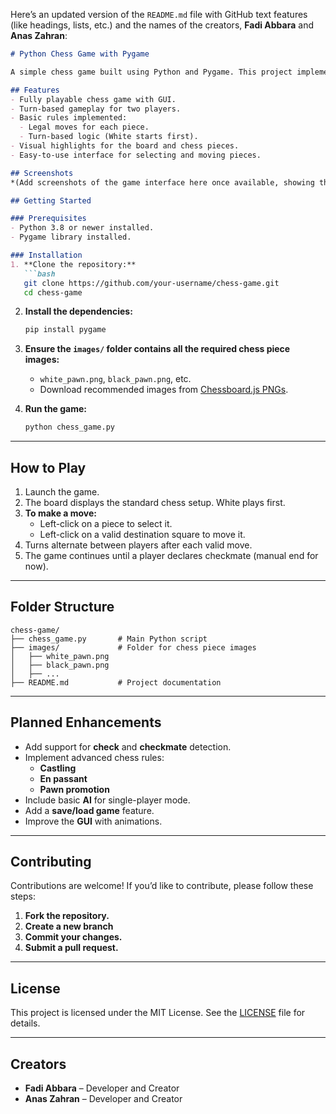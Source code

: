 Here’s an updated version of the `README.md` file with GitHub text features (like headings, lists, etc.) and the names of the creators, **Fadi Abbara** and **Anas Zahran**:

```markdown
# Python Chess Game with Pygame

A simple chess game built using Python and Pygame. This project implements the core functionality of chess, including piece movements and turn-based gameplay, with a graphical user interface (GUI).

## Features
- Fully playable chess game with GUI.
- Turn-based gameplay for two players.
- Basic rules implemented:
  - Legal moves for each piece.
  - Turn-based logic (White starts first).
- Visual highlights for the board and chess pieces.
- Easy-to-use interface for selecting and moving pieces.

## Screenshots
*(Add screenshots of the game interface here once available, showing the board setup, piece movement, etc.)*

## Getting Started

### Prerequisites
- Python 3.8 or newer installed.
- Pygame library installed.

### Installation
1. **Clone the repository:**
   ```bash
   git clone https://github.com/your-username/chess-game.git
   cd chess-game
   ```

2. **Install the dependencies:**
   ```bash
   pip install pygame
   ```

3. **Ensure the `images/` folder contains all the required chess piece images:**
   - `white_pawn.png`, `black_pawn.png`, etc.
   - Download recommended images from [Chessboard.js PNGs](https://github.com/davidbau/chessboardjs/tree/master/img/chesspieces/wikipedia).

4. **Run the game:**
   ```bash
   python chess_game.py
   ```

---

## How to Play
1. Launch the game.
2. The board displays the standard chess setup. White plays first.
3. **To make a move:**
   - Left-click on a piece to select it.
   - Left-click on a valid destination square to move it.
4. Turns alternate between players after each valid move.
5. The game continues until a player declares checkmate (manual end for now).

---

## Folder Structure
```
chess-game/
├── chess_game.py       # Main Python script
├── images/             # Folder for chess piece images
│   ├── white_pawn.png
│   ├── black_pawn.png
│   ├── ...
├── README.md           # Project documentation
```

---

## Planned Enhancements
- Add support for **check** and **checkmate** detection.
- Implement advanced chess rules:
  - **Castling**
  - **En passant**
  - **Pawn promotion**
- Include basic **AI** for single-player mode.
- Add a **save/load game** feature.
- Improve the **GUI** with animations.

---

## Contributing
Contributions are welcome! If you’d like to contribute, please follow these steps:
1. **Fork the repository.**
2. **Create a new branch**
3. **Commit your changes.**
4. **Submit a pull request.**

---

## License
This project is licensed under the MIT License. See the [LICENSE](LICENSE) file for details.

---

## Creators
- **Fadi Abbara** – Developer and Creator
- **Anas Zahran** – Developer and Creator
